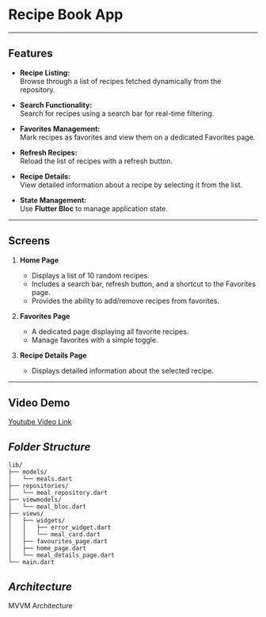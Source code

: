 # Recipe Book App
---

## **Features**

- **Recipe Listing:**  
  Browse through a list of recipes fetched dynamically from the repository.

- **Search Functionality:**  
  Search for recipes using a search bar for real-time filtering.

- **Favorites Management:**  
  Mark recipes as favorites and view them on a dedicated Favorites page.

- **Refresh Recipes:**  
  Reload the list of recipes with a refresh button.

- **Recipe Details:**  
  View detailed information about a recipe by selecting it from the list.

- **State Management:**  
  Use **Flutter Bloc** to  manage application state.

---

## **Screens**

1. **Home Page**
   - Displays a list of 10 random recipes.
   - Includes a search bar, refresh button, and a shortcut to the Favorites page.
   - Provides the ability to add/remove recipes from favorites.

2. **Favorites Page**
   - A dedicated page displaying all favorite recipes.
   - Manage favorites with a simple toggle.

3. **Recipe Details Page**
   - Displays detailed information about the selected recipe.

---
## Video Demo
[Youtube Video Link](https://youtu.be/NhATHDWXidE)

## *Folder Structure*
```
lib/
├── models/
│   └── meals.dart
├── repositories/
│   └── meal_repository.dart
├── viewmodels/
│   └── meal_bloc.dart
├── views/
│   ├── widgets/
│   │   ├── error_widget.dart
│   │   └── meal_card.dart
│   ├── favourites_page.dart
│   ├── home_page.dart
│   └── meal_details_page.dart
└── main.dart
```

## *Architecture*
MVVM Architecture


